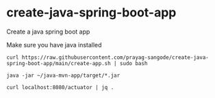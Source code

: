# create-java-spring-boot-app
Create a java spring boot app

Make sure you have java installed

`curl https://raw.githubusercontent.com/prayag-sangode/create-java-spring-boot-app/main/create-app.sh | sudo bash`

`java -jar ~/java-mvn-app/target/*.jar`

`curl localhost:8080/actuator | jq .`
